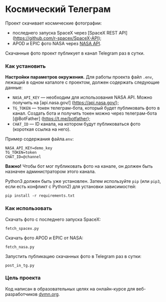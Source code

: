 # Космический Телеграм

Проект скачивает космические фотографии:

- последнего запуска SpaceX через [SpaceX REST API] (https://github.com/r-spacex/SpaceX-API);
- APOD и EPIC фото NASA через [NASA API](https://api.nasa.gov/).

Скачанные фото проект публикует в канал Telegram раз в сутки.

### Как установить

__Настройки параметров окружения.__ Для работы проекта файл `.env`, лежащий в одном каталоге с проектом, должен содержать следующие данные:

- `NASA_API_KEY` — необходим для использования NASA API. Можно получить на [api.nasa.gov/] (https://api.nasa.gov/);
- `TG_TOKEN` — токен телеграм-бота, который будет публиковать фото в канал. Создать бота и получить токен можно через телеграм-бота [@BotFather] (https://t.me/botfather);
- `CHAT_ID` — ID канала, на котором будут публиковаться фото (короткая ссылка на него).

Пример содержания файла.`env`:
```
NASA_API_KEY=demo_key
TG_TOKEN=token
CHAT_ID=@channel
```

__Важно!__ Чтобы бот мог публиковать фото на канале, он должен быть назначен администратором этого канала.

Python3 должен быть уже установлен. 
Затем используйте `pip` (или `pip3`, если есть конфликт с Python2) для установки зависимостей:
```
pip install -r requirements.txt
```

### Как использовать

Cкачать фото с последнего запуска SpaceX:

```
fetch_spacex.py
```

Скачать фото APOD и EPIC от NASA:
```
fetch_nasa.py
```

Запустить публикацию скачанных фото в Telegram раз в сутки:
```
post_in_tg.py
```

### Цель проекта

Код написан в образовательных целях на онлайн-курсе для веб-разработчиков [dvmn.org](https://dvmn.org/).